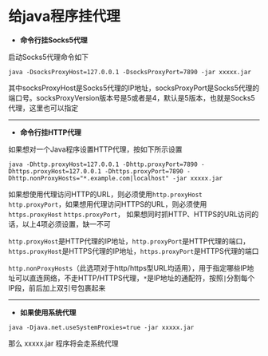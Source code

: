 # 给java程序挂代理

+ **命令行挂Socks5代理**

启动Socks5代理命令如下
```
java -DsocksProxyHost=127.0.0.1 -DsocksProxyPort=7890 -jar xxxxx.jar
```
其中socksProxyHost是Socks5代理的IP地址，socksProxyPort是Socks5代理的端口号。socksProxyVersion版本号是5或者是4，默认是5版本，也就是Socks5代理，这里也可以指定
* * * * *
+ **命令行挂HTTP代理**

如果想对一个Java程序设置HTTP代理，按如下所示设置
```
java -Dhttp.proxyHost=127.0.0.1 -Dhttp.proxyPort=7890 -Dhttps.proxyHost=127.0.0.1 -Dhttps.proxyPort=7890 -Dhttp.nonProxyHosts="*.example.com|localhost" -jar xxxxx.jar
```
如果想使用代理访问HTTP的URL，则必须使用`http.proxyHost` `http.proxyPort`，如果想用代理访问HTTPS的URL，则必须使用`https.proxyHost` `https.proxyPort`， 如果想同时抓HTTP、HTTPS的URL访问的话，以上4项必须设置，缺一不可

`http.proxyHost`是HTTP代理的IP地址，`http.proxyPort`是HTTP代理的端口，`https.proxyHost`是HTTPS代理的IP地址，`https.proxyPort`是HTTPS代理的端口

`http.nonProxyHosts`（此选项对于http/https型URL均适用），用于指定哪些IP地址可以直连网络，不走HTTP/HTTPS代理，`*`是IP地址的通配符，按照`|`分割每个IP段，前后加上双引号包裹起来
* * * * *
+ **如果使用系统代理**
```
java -Djava.net.useSystemProxies=true -jar xxxxx.jar
```
那么 xxxxx.jar 程序将会走系统代理
